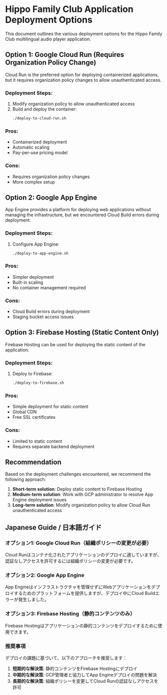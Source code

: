 # Hippo Family Club Application Deployment Options

This document outlines the various deployment options for the Hippo Family Club multilingual audio player application.

## Option 1: Google Cloud Run (Requires Organization Policy Change)

Cloud Run is the preferred option for deploying containerized applications, but it requires organization policy changes to allow unauthenticated access.

### Deployment Steps:
1. Modify organization policy to allow unauthenticated access
2. Build and deploy the container:
   ```bash
   ./deploy-to-cloud-run.sh
   ```

### Pros:
- Containerized deployment
- Automatic scaling
- Pay-per-use pricing model

### Cons:
- Requires organization policy changes
- More complex setup

## Option 2: Google App Engine

App Engine provides a platform for deploying web applications without managing the infrastructure, but we encountered Cloud Build errors during deployment.

### Deployment Steps:
1. Configure App Engine:
   ```bash
   ./deploy-to-app-engine.sh
   ```

### Pros:
- Simpler deployment
- Built-in scaling
- No container management required

### Cons:
- Cloud Build errors during deployment
- Staging bucket access issues

## Option 3: Firebase Hosting (Static Content Only)

Firebase Hosting can be used for deploying the static content of the application.

### Deployment Steps:
1. Deploy to Firebase:
   ```bash
   ./deploy-to-firebase.sh
   ```

### Pros:
- Simple deployment for static content
- Global CDN
- Free SSL certificates

### Cons:
- Limited to static content
- Requires separate backend deployment

## Recommendation

Based on the deployment challenges encountered, we recommend the following approach:

1. **Short-term solution**: Deploy static content to Firebase Hosting
2. **Medium-term solution**: Work with GCP administrator to resolve App Engine deployment issues
3. **Long-term solution**: Modify organization policy to allow Cloud Run unauthenticated access

## Japanese Guide / 日本語ガイド

### オプション1: Google Cloud Run（組織ポリシーの変更が必要）

Cloud Runはコンテナ化されたアプリケーションのデプロイに適していますが、認証なしアクセスを許可するには組織ポリシーの変更が必要です。

### オプション2: Google App Engine

App Engineはインフラストラクチャを管理せずにWebアプリケーションをデプロイするためのプラットフォームを提供しますが、デプロイ中にCloud Buildエラーが発生しました。

### オプション3: Firebase Hosting（静的コンテンツのみ）

Firebase Hostingはアプリケーションの静的コンテンツをデプロイするために使用できます。

### 推奨事項

デプロイの課題に基づいて、以下のアプローチを推奨します：

1. **短期的な解決策**: 静的コンテンツをFirebase Hostingにデプロイ
2. **中期的な解決策**: GCP管理者と協力してApp Engineデプロイの問題を解決
3. **長期的な解決策**: 組織ポリシーを変更してCloud Runの認証なしアクセスを許可
